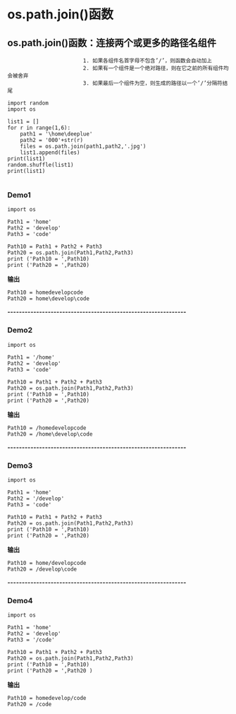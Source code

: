 # os.path.join()函数

## os.path.join()函数：连接两个或更多的路径名组件

                            1. 如果各组件名首字母不包含’/’，则函数会自动加上
                            2. 如果有一个组件是一个绝对路径，则在它之前的所有组件均会被舍弃
                            3. 如果最后一个组件为空，则生成的路径以一个’/’分隔符结尾

```text
import random
import os

list1 = []
for r in range(1,6):
    path1 = '\home\deeplue' 
    path2 = '000'+str(r)
    files = os.path.join(path1,path2,'.jpg')
    list1.append(files)
print(list1)
random.shuffle(list1)
print(list1)
    
```

### **Demo1**

```shell
import os

Path1 = 'home'
Path2 = 'develop'
Path3 = 'code'

Path10 = Path1 + Path2 + Path3
Path20 = os.path.join(Path1,Path2,Path3)
print ('Path10 = ',Path10)
print ('Path20 = ',Path20)
```



**输出**

```shell
Path10 = homedevelopcode
Path20 = home\develop\code
```



**--------------------------------------------------------------**

### **Demo2**

```shell
import os

Path1 = '/home'
Path2 = 'develop'
Path3 = 'code'

Path10 = Path1 + Path2 + Path3
Path20 = os.path.join(Path1,Path2,Path3)
print ('Path10 = ',Path10)
print ('Path20 = ',Path20) 
```

**输出**

```shell
Path10 = /homedevelopcode
Path20 = /home\develop\code
```



**--------------------------------------------------------------**

### **Demo3**

```shell
import os

Path1 = 'home'
Path2 = '/develop'
Path3 = 'code'

Path10 = Path1 + Path2 + Path3
Path20 = os.path.join(Path1,Path2,Path3)
print ('Path10 = ',Path10)
print ('Path20 = ',Path20) 
```

**输出**

```shell
Path10 = home/developcode
Path20 = /develop\code
```

**--------------------------------------------------------------**

### **Demo4**

```shell
import os

Path1 = 'home'
Path2 = 'develop'
Path3 = '/code'

Path10 = Path1 + Path2 + Path3
Path20 = os.path.join(Path1,Path2,Path3)
print ('Path10 = ',Path10)
print ('Path20 = ',Path20 )
```

**输出**

```shell
Path10 = homedevelop/code
Path20 = /code
```

